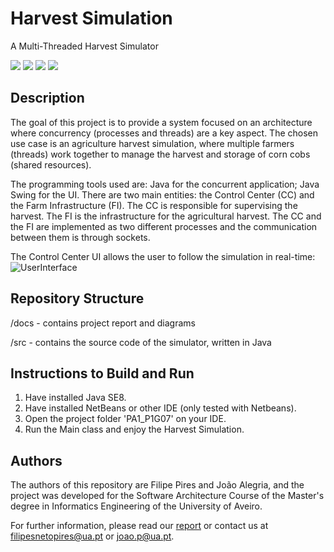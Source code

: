 # Harvest Simulation
A Multi-Threaded Harvest Simulator

![](https://img.shields.io/badge/Academical%20Project-Yes-success)
![](https://img.shields.io/badge/License-Free%20To%20Use-green)
![](https://img.shields.io/badge/Made%20With-Java-red)
![](https://img.shields.io/badge/Maintained-No-red)

## Description

The goal of this project is to provide a system focused on an architecture where concurrency (processes and threads) are a key aspect.
The chosen use case is an agriculture harvest simulation, where multiple farmers (threads) work together to manage the harvest and storage of corn cobs (shared resources).

The programming tools used are: Java for the concurrent application; Java Swing for the UI.
There are two main entities: the Control Center (CC) and the Farm Infrastructure (FI).
The CC is responsible for supervising the harvest.
The FI is the infrastructure for the agricultural harvest.
The CC and the FI are implemented as two different processes and the communication between them is through sockets.

The Control Center UI allows the user to follow the simulation in real-time:
![UserInterface](https://github.com/FilipePires98/HarvestSim/blob/master/Demo.gif)

## Repository Structure

/docs - contains project report and diagrams

/src - contains the source code of the simulator, written in Java

## Instructions to Build and Run

1. Have installed Java SE8.
2. Have installed NetBeans or other IDE (only tested with Netbeans).
3. Open the project folder 'PA1_P1G07' on your IDE.
4. Run the Main class and enjoy the Harvest Simulation.

## Authors

The authors of this repository are Filipe Pires and João Alegria, and the project was developed for the Software Architecture Course of the Master's degree in Informatics Engineering of the University of Aveiro.

For further information, please read our [report](https://github.com/FilipePires98/HarvestSim/blob/master/docs/report.pdf) or contact us at filipesnetopires@ua.pt or joao.p@ua.pt.


